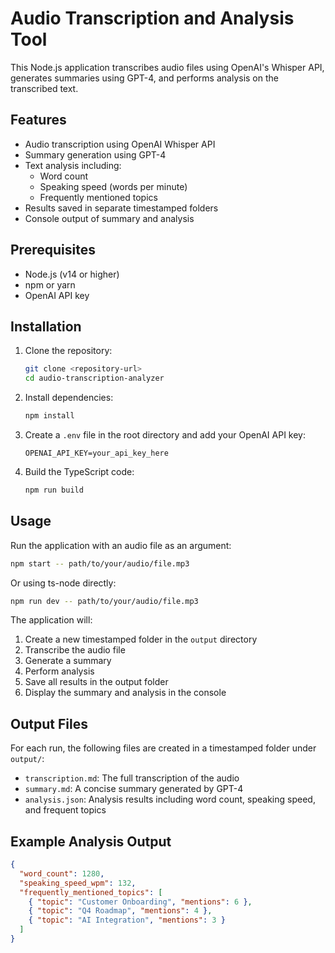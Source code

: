 # Audio Transcription and Analysis Tool

This Node.js application transcribes audio files using OpenAI's Whisper API, generates summaries using GPT-4, and performs analysis on the transcribed text.

## Features

- Audio transcription using OpenAI Whisper API
- Summary generation using GPT-4
- Text analysis including:
  - Word count
  - Speaking speed (words per minute)
  - Frequently mentioned topics
- Results saved in separate timestamped folders
- Console output of summary and analysis

## Prerequisites

- Node.js (v14 or higher)
- npm or yarn
- OpenAI API key

## Installation

1. Clone the repository:
   ```bash
   git clone <repository-url>
   cd audio-transcription-analyzer
   ```

2. Install dependencies:
   ```bash
   npm install
   ```

3. Create a `.env` file in the root directory and add your OpenAI API key:
   ```
   OPENAI_API_KEY=your_api_key_here
   ```

4. Build the TypeScript code:
   ```bash
   npm run build
   ```

## Usage

Run the application with an audio file as an argument:

```bash
npm start -- path/to/your/audio/file.mp3
```

Or using ts-node directly:

```bash
npm run dev -- path/to/your/audio/file.mp3
```

The application will:
1. Create a new timestamped folder in the `output` directory
2. Transcribe the audio file
3. Generate a summary
4. Perform analysis
5. Save all results in the output folder
6. Display the summary and analysis in the console

## Output Files

For each run, the following files are created in a timestamped folder under `output/`:
- `transcription.md`: The full transcription of the audio
- `summary.md`: A concise summary generated by GPT-4
- `analysis.json`: Analysis results including word count, speaking speed, and frequent topics

## Example Analysis Output

```json
{
  "word_count": 1280,
  "speaking_speed_wpm": 132,
  "frequently_mentioned_topics": [
    { "topic": "Customer Onboarding", "mentions": 6 },
    { "topic": "Q4 Roadmap", "mentions": 4 },
    { "topic": "AI Integration", "mentions": 3 }
  ]
}
``` 